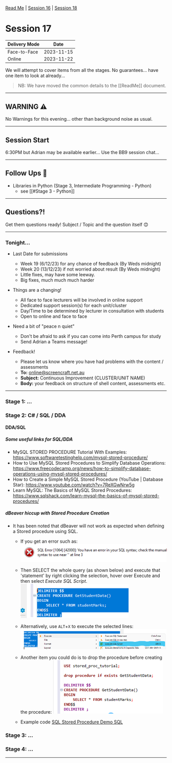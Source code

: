 [Read Me](../ReadMe.md) | [Session 16](../session_16/OSS-16-Programming.md) | [Session 18](../session_18/OSS-18-Programming.md)

# Session 17 

| Delivery Mode | Date       |
|---------------|------------|
| Face-to-Face  | 2023-11-15 |
| Online        | 2023-11-22 |

We will attempt to cover items from all the stages. No guarantees... have one item to look at already...

> NB: We have moved the common details to the [[ReadMe]] document.


---

## WARNING ⚠️
No Warnings for this evening... other than background noise as usual.

---

## Session Start
6:30PM but Adrian may be available earlier...
Use the BB9 session chat...

---

## Follow Ups 🦷
- Libraries in Python (Stage 3, Intermediate Programming - Python) 
	- see [[#Stage 3 - Python]]


---
## Questions?!
Get them questions ready!
Subject / Topic and the question itself 😊

---
### Tonight...
- Last Date for submissions
	- Week 19 (6/12/23) for any chance of feedback (By Weds midnight)
	- Week 20 (13/12/23) if not worried about result (By Weds midnight)
	- Little fixes, may have some leeway.
	- Big fixes, much much much harder

- Things are a changing!
	- All face to face lecturers will be involved in online support
	- Dedicated support session(s) for each unit/cluster
	- Day/Time to be determined by lecturer in consultation with students
	- Open to online and face to face

- Need a bit of "peace n quiet"
	- Don't be afraid to ask if you can come into Perth campus for study
	- Send Adrian a Teams message!

- Feedback!
	- Please let us know where you have had problems with the content / assessments
	- **To:** online@screencraft.net.au
	- **Subject:** Continuous Improvement (CLUSTER/UNIT NAME)
	- **Body:** your feedback on structure of shell content, assessments etc.



---



### Stage 1: ...


### Stage 2:  C# / SQL / DDA


#### DDA/SQL


##### Some useful links for SQL/DDA

- MySQL STORED PROCEDURE Tutorial With Examples: https://www.softwaretestinghelp.com/mysql-stored-procedure/ 
- How to Use MySQL Stored Procedures to Simplify Database Operations: https://www.freecodecamp.org/news/how-to-simplify-database-operations-using-mysql-stored-procedures/
- How to Create a Simple MySQL Stored Procedure (YouTube | Database Star): https://www.youtube.com/watch?v=7ReXGwNrw5g
- Learn MySQL: The Basics of MySQL Stored Procedures: https://www.sqlshack.com/learn-mysql-the-basics-of-mysql-stored-procedures/

##### dBeaver hiccup with Stored Procedure Creation

 - It has been noted that dBeaver will not work as expected when defining a Stored procedure using SQL.
	 - If you get an error such as:
		   ![SQL Error for stored procedure](../media/image-20231120150848.png)
		   
	 - Then SELECT the whole query (as shown below) and execute that 'statement' by right clicking the selection, hover over Execute and then select *Execute SQL Script*.
	   ![Execute SQL Script](../media/image-20231120150056.png)
		   
	- Alternatively, use `ALT`+`X` to execute the selected lines:
	   ![ALT X shortcut to execute script](../media/image-20231120152604.png)
		   
	- Another item you could do is to drop the procedure before creating the procedure:
	  ![Drop procedure](../media/image-20231120150818.png)
	  
	- Example code [SQL Stored Procedure Demo SQL](SQL-Stored-Procedure-Demo.sql)



### Stage 3: ...



### Stage 4: ...



---
